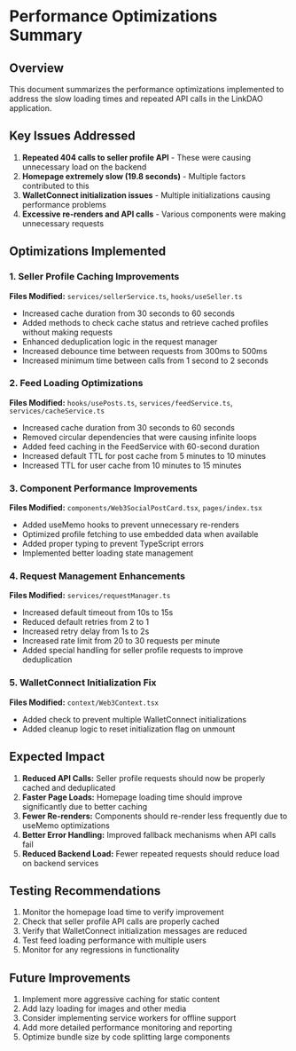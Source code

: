 # Performance Optimizations Summary

## Overview
This document summarizes the performance optimizations implemented to address the slow loading times and repeated API calls in the LinkDAO application.

## Key Issues Addressed

1. **Repeated 404 calls to seller profile API** - These were causing unnecessary load on the backend
2. **Homepage extremely slow (19.8 seconds)** - Multiple factors contributed to this
3. **WalletConnect initialization issues** - Multiple initializations causing performance problems
4. **Excessive re-renders and API calls** - Various components were making unnecessary requests

## Optimizations Implemented

### 1. Seller Profile Caching Improvements
**Files Modified:** `services/sellerService.ts`, `hooks/useSeller.ts`

- Increased cache duration from 30 seconds to 60 seconds
- Added methods to check cache status and retrieve cached profiles without making requests
- Enhanced deduplication logic in the request manager
- Increased debounce time between requests from 300ms to 500ms
- Increased minimum time between calls from 1 second to 2 seconds

### 2. Feed Loading Optimizations
**Files Modified:** `hooks/usePosts.ts`, `services/feedService.ts`, `services/cacheService.ts`

- Increased cache duration from 30 seconds to 60 seconds
- Removed circular dependencies that were causing infinite loops
- Added feed caching in the FeedService with 60-second duration
- Increased default TTL for post cache from 5 minutes to 10 minutes
- Increased TTL for user cache from 10 minutes to 15 minutes

### 3. Component Performance Improvements
**Files Modified:** `components/Web3SocialPostCard.tsx`, `pages/index.tsx`

- Added useMemo hooks to prevent unnecessary re-renders
- Optimized profile fetching to use embedded data when available
- Added proper typing to prevent TypeScript errors
- Implemented better loading state management

### 4. Request Management Enhancements
**Files Modified:** `services/requestManager.ts`

- Increased default timeout from 10s to 15s
- Reduced default retries from 2 to 1
- Increased retry delay from 1s to 2s
- Increased rate limit from 20 to 30 requests per minute
- Added special handling for seller profile requests to improve deduplication

### 5. WalletConnect Initialization Fix
**Files Modified:** `context/Web3Context.tsx`

- Added check to prevent multiple WalletConnect initializations
- Added cleanup logic to reset initialization flag on unmount

## Expected Impact

1. **Reduced API Calls:** Seller profile requests should now be properly cached and deduplicated
2. **Faster Page Loads:** Homepage loading time should improve significantly due to better caching
3. **Fewer Re-renders:** Components should re-render less frequently due to useMemo optimizations
4. **Better Error Handling:** Improved fallback mechanisms when API calls fail
5. **Reduced Backend Load:** Fewer repeated requests should reduce load on backend services

## Testing Recommendations

1. Monitor the homepage load time to verify improvement
2. Check that seller profile API calls are properly cached
3. Verify that WalletConnect initialization messages are reduced
4. Test feed loading performance with multiple users
5. Monitor for any regressions in functionality

## Future Improvements

1. Implement more aggressive caching for static content
2. Add lazy loading for images and other media
3. Consider implementing service workers for offline support
4. Add more detailed performance monitoring and reporting
5. Optimize bundle size by code splitting large components